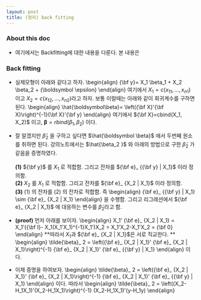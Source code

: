 ```yaml
---
layout: post
title: (정리) back fitting 
---
```


### About this doc 

- 여기에서는 Backfitting에 대한 내용을 다룬다. 본 내용은 

### Back fitting 

- 실제모형이 아래와 같다고 하자. 
\begin{align}
{\bf y}= X_1 \beta_1 + X_2 \beta_2 + {\boldsymbol \epsilon} 
\end{align}
여기에서 $X_1=c(x_{11},\dots,x_{n1})$ 이고 $X_2=c(x_{12},\dots,x_{n2})$라고 하자. 보통 이럴때는 아래와 같이 회귀계수를 구하면 된다. 
\begin{align}
\hat{\boldsymbol\beta}= \left({\bf X}'{\bf X}\right)^{-1}{\bf X}'{\bf y}
\end{align}
여기에서 ${\bf X}=cbind(X_1, X_2)$ 이고, ${\boldsymbol \beta}=rbind(\beta_1,\beta_2)$ 이다. 

- 잘 알겠지만 $\hat{\beta}_ 2$ 을 구하고 싶다면 $\hat{\boldsymbol \beta}$ 에서 두번째 원소를 취하면 된다. 강의노트에서는 $\hat{\beta_2 }$ 와 아래의 방법으로 구한 $\tilde{\beta}_ 2$ 가 같음을 증명하였다. <br/><br/>
**(1)** ${\bf y}$ 를 $X_1$ 로 적합함. 그리고 잔차를 ${\bf e}_ {{\bf y} | X_1}$ 이라 정의함. <br/>
**(2)** $X_2$ 를 $X_1$ 로 적합함. 그리고 잔차를 ${\bf e}_ {X_2 | X_1}$ 이라 정의함. <br/>
**(3)** (1) 의 잔차를 (2) 의 잔차로 적합함. 즉
\begin{align}
{\bf e}_ {{\bf y} | X_1} \sim {\bf e}_ {X_2 | X_1}
\end{align}
을 수행함. 그리고 리그레션에서 ${\bf e}_ {X_2 | X_1}$ 에 대응하는 변수를 $\tilde \beta_2$라고 함. 

- **(proof)** 먼저 아래를 보이자. 
\begin{align}
X_1' {\bf e}_ {X_2 | X_1}  = X_1'({\bf I}- X_1(X_1'X_1)^{-1}X_1')X_2 = X_1'X_2-X_1'X_2 =  {\bf 0}
\end{align}
**따라서 $X_1$과 ${\bf e}_ {X_2 | X_1}$은 서로 직교한다. ** 
\begin{align}
\tilde{\beta}_ 2 =  \left({\bf e}_ {X_2 | X_1}'  {\bf e}_ {X_2 | X_1}\right)^{-1} {\bf e}_ {X_2 | X_1}' {\bf e}_ {{\bf y} | X_1}
\end{align}
이다. 

- 이제 증명을 하여보자. 
\begin{align}
\tilde{\beta}_ 2 =  \left({\bf e}_ {X_2 | X_1}'  {\bf e}_ {X_2 | X_1}\right)^{-1} {\bf e}_ {X_2 | X_1}' {\bf e}_ {{\bf y} | X_1}
\end{align}
이다. 따라서 
\begin{align}
\tilde{\beta}_ 2 =  \left((X_2-H_1X_1)'(X_2-H_1X_1)\right)^{-1} (X_2-H_1X_1)'(y-H_1y)
\end{align}
